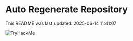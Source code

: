 # Auto Regenerate Repository

This README was last updated: 2025-06-14 11:41:07

 ![TryHackMe](https://tryhackme.com/badge/533634)